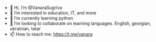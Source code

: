 - 👋 Hi, I’m @VanaraSugriva
- 👀 I’m interested in education, IT, and more
- 🌱 I’m currently learning python
- 💞️ I’m looking to collaborate on learning languages. English, georgian, ukrainian, tatar
- 📫 How to reach me: https://t.me/vanara

<!---
VanaraSugriva/VanaraSugriva is a ✨ special ✨ repository because its `README.md` (this file) appears on your GitHub profile.
You can click the Preview link to take a look at your changes.
--->
